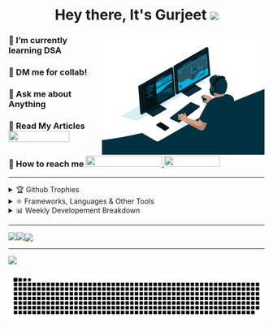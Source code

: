 <h1 align="center">Hey there, It's Gurjeet <img src="https://raw.githubusercontent.com/MartinHeinz/MartinHeinz/master/wave.gif" width="30px"></h1>
  
<img src="https://github.com/gurjeetsinghvirdee/gurjeetsinghvirdee/blob/main/vector.gif" align="right" width="320">  

<div align="left">
  <h3> 🌱 I’m currently learning <strong> DSA </strong></h3>   
  <h3> 🚀 DM me for collab!</h3>
  <h3> 💬 Ask me about Anything</h3>
  <h3> 📕 Read My Articles
    <a href="https://auth.geeksforgeeks.org/user/gurjeetsinghvirdee/articles" target="_blank">
    <img src="https://img.shields.io/badge/geeksforgeeks-2F8D46?style=for-the-badge&logo=geeksforgeeks&logoColor=fff" width="120" height="22"></a>
  </h3> 
  <h3> 💌 How to reach me
    <a href="https://www.linkedin.com/in/gurjeet-singh-virdee-25a476199/" target="_blank">
    <img src="https://img.shields.io/badge/Gurjeet%20Singh%20Virdee-1976D2?style=for-the-badge&logo=linkedin&logoColor=white" width="150" height="22">
    <a href = "mailto: gurjeetsinghvirdee@gmail.com" target="_blank"><img src="https://img.shields.io/badge/gurjeet-fff?style=for-the-badge&logo=gmail&logoColor=D74E43" width="110" height="22"></a>
   </h3>
</div>  
  
<hr>
     
<details><summary>🏆 Github Trophies </summary>
  <img src="https://github-profile-trophy.vercel.app/?username=gurjeetsinghvirdee&theme=radical" alt="trophies">  
</details> 
  
<details>  
  <summary>⚛️ Frameworks, Languages & Other Tools</summary>
  <p align="center">
    <img src="https://img.shields.io/badge/Adobe%20XD-470137?style=for-the-badge&logo=Adobe%20XD&logoColor=#FF61F6" alt="adobe xd" /> 
    <img src="https://img.shields.io/badge/Bootstrap-563D7C?style=for-the-badge&logo=bootstrap&logoColor=white" alt="bootstrap" />
    <img src="https://img.shields.io/badge/C-A8B9CC?style=for-the-badge&logo=c&logoColor=fff" alt="c" />
    <img src="https://img.shields.io/badge/CSS3-1572B6?style=for-the-badge&logo=css3&logoColor=white" alt="css" />
    <img src="https://img.shields.io/badge/Express.js-000000?style=for-the-badge&logo=express&logoColor=white" alt="expressjs" />
    <img src="https://img.shields.io/badge/firebase-ffca28?style=for-the-badge&logo=firebase&logoColor=black" alt="firebase" />
    <img src="https://img.shields.io/badge/Git-F05032?style=for-the-badge&logo=github&logoColor=white" alt="git" />
    <img src="https://img.shields.io/badge/Github-000000?style=for-the-badge&logo=github&logoColor=white" alt="github" />
    <img src="https://img.shields.io/badge/Heroku-430098?style=for-the-badge&logo=heroku&logoColor=white" alt="heroku" />
    <img src="https://img.shields.io/badge/HTML5-E34F26?style=for-the-badge&logo=html5&logoColor=white" alt="html5" />
    <img src="https://img.shields.io/badge/IntelliJIDEA-000000.svg?style=for-the-badge&logo=intellij-idea&logoColor=white" alt="intellij idea" />
    <img src="https://img.shields.io/badge/java-007396?style=for-the-badge&logo=java&logoColor=fff" alt="java" />
    <img src="https://img.shields.io/badge/JavaScript-F7DF1E?style=for-the-badge&logo=javascript&logoColor=black" alt="javascript" />
    <img src="https://img.shields.io/badge/json-3A3A3A?style=for-the-badge&logo=json&logoColor=fff" alt="json" />
    <img src="https://img.shields.io/badge/markdown-499bea?style=for-the-badge&logo=markdown&logoColor=white" alt="markdown" />
    <img src="https://img.shields.io/badge/Material%20UI-007FFF?style=for-the-badge&logo=mui&logoColor=white" alt="material-ui" />  
    <img src="https://img.shields.io/badge/MongoDB-4EA94B?style=for-the-badge&logo=mongodb&logoColor=white" alt="mongodb" />
    <img src="https://img.shields.io/badge/MySQL-4479A1?style=for-the-badge&logo=mysql&logoColor=white" alt="my sql" />
    <img src="https://img.shields.io/badge/node.js-6DA55F?style=for-the-badge&logo=node.js&logoColor=white" alt="node" />
    <img src="https://img.shields.io/badge/npm-CB3837?style=for-the-badge&logo=npm&logoColor=white" alt="npm" />
    <img src="https://img.shields.io/badge/postman-E95723?style=for-the-badge&logo=postman&logoColor=white" alt="postman" />
    <img src="https://img.shields.io/badge/React-20232A?style=for-the-badge&logo=react&logoColor=61DAFB" alt="react" />
    <img src="https://img.shields.io/badge/React_Router-CA4245?style=for-the-badge&logo=react-router&logoColor=white" alt="react-router" />
    <img src="https://img.shields.io/badge/Redux-593D88?style=for-the-badge&logo=redux&logoColor=white" alt="redux" />
    <img src="https://img.shields.io/badge/Sass-cf649a?style=for-the-badge&logo=sass&logoColor=white" alt="Sass" />
    <img src="https://img.shields.io/badge/Typescript-3178c6?style=for-the-badge&logo=typescript&logoColor=ffffff" alt="typescript" />
    <img src="https://img.shields.io/badge/Visual_Studio_Code-0078D4?style=for-the-badge&logo=visual%20studio%20code&logoColor=white" alt="visual studio code" />
    <img src="https://img.shields.io/badge/windows-0078D6?style=for-the-badge&logo=windows&logoColor=fff" alt="windows" />
  </p>
</details>  
  
<details>
  <summary>📊 Weekly Developement Breakdown</summary>
  
<!--START_SECTION:waka-->
```text
HTML         49 mins         █████████▒░░░░░░░░░░░░░░░   37.99 % 
JavaScript   49 mins         █████████▒░░░░░░░░░░░░░░░   37.49 % 
CSS          23 mins         ████▒░░░░░░░░░░░░░░░░░░░░   17.83 % 
Markdown     8 mins          █▓░░░░░░░░░░░░░░░░░░░░░░░   06.70 % 
```
<!--END_SECTION:waka--> 

<a href="https://wakatime.com/@ff7098eb-56b3-4619-bbbb-86aad0fce365"><img src="https://wakatime.com/badge/user/ff7098eb-56b3-4619-bbbb-86aad0fce365.svg?style=for-the-badge" alt="Total time coded since Jul 28 2021" /></a>
  
</details>  
  
<hr>  
  
<a href="https://github-readme-stats.vercel.app/api/top-langs/?username=gurjeetsinghvirdee&layout=compact&theme=midnight-purple">
  <img align="center" src="https://github-readme-stats.vercel.app/api/top-langs/?username=gurjeetsinghvirdee&layout=compact&theme=midnight-purple" />
</a>    

<a href="https://github-readme-streak-stats.herokuapp.com/?user=gurjeetsinghvirdee&theme=midnight-purple">
  <img align="left" src="https://github-readme-streak-stats.herokuapp.com/?user=gurjeetsinghvirdee&theme=midnight-purple" />
</a>
  
<a href="https://github-readme-stats.vercel.app/api?username=gurjeetsinghvirdee&theme=midnight-purple">
  <img align="left" src="https://github-readme-stats.vercel.app/api?username=gurjeetsinghvirdee&show_icons=true&theme=midnight-purple" />
</a>
  
<hr>   

<p align="left">
  <img width="90%" 
   src="https://activity-graph.herokuapp.com/graph?username=gurjeetsinghvirdee&bg_color=2C223B&color=FF3CA2&line=F7F645&point=22E5F4" />
</p> 
  
<img src="https://github.com/gurjeetsinghvirdee/gurjeetsinghvirdee/blob/main/github-user-contribution.svg">    
